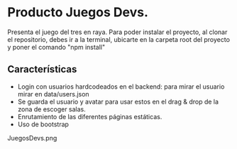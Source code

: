# Producto Juegos Devs.
Presenta el juego del tres en raya.
Para poder instalar el proyecto, al clonar el repositorio, debes ir a la terminal, ubicarte en la carpeta root del proyecto y poner el comando "npm install"

## Características
- Login con usuarios hardcodeados en el backend:  para mirar el usuario mirar en data/users.json
- Se guarda el usuario y avatar para usar estos en el drag & drop de la zona de escoger salas.
- Enrutamiento de las diferentes páginas estáticas.
- Uso de bootstrap

<img>JuegosDevs.png</img>

